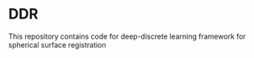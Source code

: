 # DDR
This repository contains code for deep-discrete learning framework for spherical surface registration
